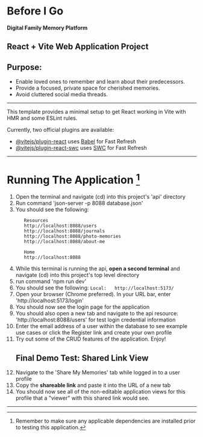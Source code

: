 # Before I Go
**Digital Family Memory Platform**

## React + Vite Web Application Project

## Purpose:
- Enable loved ones to remember and learn about their predecessors.
- Provide a focused, private space for cherished memories.
- Avoid cluttered social media threads.

---

This template provides a minimal setup to get React working in Vite with HMR and some ESLint rules.

Currently, two official plugins are available:

- [@vitejs/plugin-react](https://github.com/vitejs/vite-plugin-react/blob/main/packages/plugin-react/README.md) uses [Babel](https://babeljs.io/) for Fast Refresh
- [@vitejs/plugin-react-swc](https://github.com/vitejs/vite-plugin-react-swc) uses [SWC](https://swc.rs/) for Fast Refresh

---

# Running The Application [^1]
1. Open the terminal and navigate (cd) into this project's 'api' directory
2. Run command 'json-server -p 8088 database.json'
3. You should see the following:
   ```
      Resources
      http://localhost:8088/users
      http://localhost:8088/journals
      http://localhost:8088/photo-memories
      http://localhost:8088/about-me
    
      Home
      http://localhost:8088
   ```
5. While this terminal is running the api, **open a second terminal** and navigate (cd) into this project's top level directory
6. run command 'npm run dev'
7. You should see the following:
     ```Local:   http://localhost:5173/```
8. Open your browser (Chrome preferred). In your URL bar, enter 'http://localhost:5173/login'
9. You should now see the login page for the application
10. You should also open a new tab and navigate to the api resource: 'http://localhost:8088/users' for test login credential information
11. Enter the email address of a user within the database to see example use cases or click the Register link and create your own profile
12. Try out some of the CRUD features of the application. Enjoy!
    ## Final Demo Test: Shared Link View
1. Navigate to the 'Share My Memories' tab while logged in to a user profile
2. Copy the **shareable link** and paste it into the URL of a new tab
3. You should now see all of the non-editable application views for this profile that a "viewer" with this shared link would see.

---

   [^1]: Remember to make sure any applicable dependencies are installed prior to testing this application.
